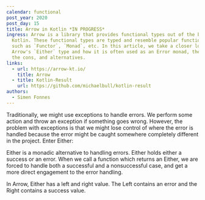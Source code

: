 ```yaml
---
calendar: functional
post_year: 2020
post_day: 15
title: Arrow in Kotlin *IN PROGRESS*
ingress: Arrow is a library that provides functional types out of the box in
  Kotlin. These functional types are typed and resemble popular functional types
  such as `Functor`, `Monad`, etc. In this article, we take a closer look at
  Arrow's `Either` type and how it is often used as an Error monad, the pros,
  the cons, and alternatives.
links:
  - url: https://arrow-kt.io/
    title: Arrow
  - title: Kotlin-Result
    url: https://github.com/michaelbull/kotlin-result
authors:
  - Simen Fonnes
---
```

Traditionally, we might use exceptions to handle errors. We perform some action and throw an exception if something goes wrong. However, the problem with exceptions is that we might lose control of where the error is handled because the error might be caught somewhere completely different in the project. Enter Either:

Either is a monadic alternative to handling errors. Either holds either a success or an error. When we call a function which returns an Either, we are forced to handle both a successful and a nonsuccessful case, and get a more direct engagement to the error handling.

In Arrow, Either has a left and right value. The Left contains an error and the Right contains a success value.